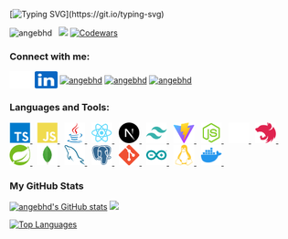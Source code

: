 [![Typing SVG](https://readme-typing-svg.herokuapp.com?color=%2336BCF7&center=false&vCenter=flase&width=600&lines=Hi+there+👋,+I+am+Ange+Buhendwa;+Welcome+to+My+Profile!😊;)](https://git.io/typing-svg)


<!-- <a href="https://www.github.com/angebhd" target="_blank" rel="noreferrer"><img
src="https://img.shields.io/github/followers/angebhd?logo=github&style=for-the-badge&color=0891b2&labelColor=1c1917" /></a> &nbsp; -->
<a align="left"> <img src="https://komarev.com/ghpvc/?username=angebhd&label=Profile%20views&color=0e75b6&style=for-the-badge&labelColor=1c1917" alt="angebhd" /> </a> &nbsp;
<a href="https://www.x.com/angebhd" target="_blank" rel="noreferrer"><img
src="https://img.shields.io/badge/follow-%40angebhd-0891b2?logo=x&style=for-the-badge&labelColor=1c1917" /></a>
[![Codewars](https://www.codewars.com/users/angebhd/badges/large)](https://www.codewars.com/users/angebhd)



<h3 align="left">Connect with me:</h3>
<p align="left">
<a href="https://twitter.com/angebhd" target="blank"><img align="center" src="https://raw.githubusercontent.com/ShahVandit8/profile-x/refs/heads/main/public/icons/socials/twitter-dark.svg" alt="angebhd" height="30" width="40" /></a>
<a href="https://linkedin.com/in/angebhd" target="blank"><img align="center" src="https://raw.githubusercontent.com/ShahVandit8/profile-x/refs/heads/main/public/icons/socials/linkedin.svg" alt="angebhd" height="30" width="40" /></a>
<a href="https://instagram.com/angebhd" target="blank"><img align="center" src="https://raw.githubusercontent.com/rahuldkjain/github-profile-readme-generator/master/src/images/icons/Social/instagram.svg" alt="angebhd" height="30" width="40" /></a>
<a href="https://www.hackerrank.com/angebhd" target="blank"><img align="center" src="https://raw.githubusercontent.com/rahuldkjain/github-profile-readme-generator/master/src/images/icons/Social/hackerrank.svg" alt="angebhd" height="30" width="40" /></a>
<a href="https://www.leetcode.com/angebhd" target="blank"><img align="center" src="https://raw.githubusercontent.com/rahuldkjain/github-profile-readme-generator/master/src/images/icons/Social/leet-code.svg" alt="angebhd" height="30" width="40" /></a>
</p>

<h3 align="left">Languages and Tools:</h3>

<a href="https://www.typescriptlang.org/" target="_blank" rel="noreferrer"><picture>
<img height="36" width="36" src="https://raw.githubusercontent.com/ShahVandit8/profile-x/refs/heads/main/public/icons/skills/typescript-colored.svg" alt="TypeScript" />
</picture></a> &nbsp;
<a href="https://developer.mozilla.org/en-US/docs/Web/JavaScript" target="_blank" rel="noreferrer"><picture>
<img height="36" width="36" src="https://raw.githubusercontent.com/ShahVandit8/profile-x/refs/heads/main/public/icons/skills/javascript-colored.svg" alt="JavaScript" />
</picture></a> &nbsp;
<a href="https://www.oracle.com/java/" target="_blank" rel="noreferrer"><picture>
<img height="36" width="36" src="https://raw.githubusercontent.com/ShahVandit8/profile-x/refs/heads/main/public/icons/skills/java-colored.svg" alt="Java" />
</picture></a> &nbsp;
<a href="https://reactjs.org/" target="_blank" rel="noreferrer"><picture>
<img height="36" width="36" src="https://raw.githubusercontent.com/ShahVandit8/profile-x/refs/heads/main/public/icons/skills/react-colored.svg" alt="React" />
</picture></a> &nbsp;
<a href="https://nextjs.org/" target="_blank" rel="noreferrer"><picture>
<img height="36" width="36" src="https://raw.githubusercontent.com/devicons/devicon/master/icons/nextjs/nextjs-original.svg" alt="Next.js" />
</picture></a> &nbsp;
<a href="https://tailwindcss.com/" target="_blank" rel="noreferrer"><picture>
<img height="36" width="36" src="https://raw.githubusercontent.com/ShahVandit8/profile-x/refs/heads/main/public/icons/skills/tailwindcss-colored.svg" alt="TailwindCSS" />
</picture></a> &nbsp;
<a href="https://vitejs.dev/" target="_blank" rel="noreferrer"><picture>
<img height="36" width="36" src="https://raw.githubusercontent.com/ShahVandit8/profile-x/refs/heads/main/public/icons/skills/vite-colored.svg" alt="Vite" />
</picture></a> &nbsp;
<a href="https://nodejs.org/en/" target="_blank" rel="noreferrer"><picture>
<img height="36" width="36" src="https://raw.githubusercontent.com/ShahVandit8/profile-x/refs/heads/main/public/icons/skills/nodejs-colored.svg" alt="NodeJS" />
</picture></a> &nbsp;
<a href="https://expressjs.com/" target="_blank" rel="noreferrer"><picture>
<img height="36" width="36" src="https://raw.githubusercontent.com/ShahVandit8/profile-x/refs/heads/main/public/icons/skills/express-colored-dark.svg" alt="Express" />
</picture></a> &nbsp;
<a href="https://nestjs.com/" target="_blank" rel="noreferrer"><picture>
<img height="36" width="36" src="https://raw.githubusercontent.com/devicons/devicon/master/icons/nestjs/nestjs-original.svg" alt="NestJS" />
</picture></a> &nbsp;
<a href="https://spring.io/projects/spring-boot" target="_blank" rel="noreferrer"><picture>
<img height="36" width="36" src="https://raw.githubusercontent.com/devicons/devicon/master/icons/spring/spring-original.svg" alt="Spring Boot" />
</picture></a> &nbsp;
<a href="https://www.mongodb.com/" target="_blank" rel="noreferrer"><picture>
<img height="36" width="36" src="https://raw.githubusercontent.com/ShahVandit8/profile-x/refs/heads/main/public/icons/skills/mongodb-colored.svg" alt="MongoDB" />
</picture></a> &nbsp;
<a href="https://www.mysql.com/" target="_blank" rel="noreferrer"><picture>
<img height="36" width="36" src="https://raw.githubusercontent.com/ShahVandit8/profile-x/refs/heads/main/public/icons/skills/mysql-colored.svg" alt="MySQL" />
</picture></a> &nbsp;
<a href="https://www.postgresql.org/" target="_blank" rel="noreferrer"><picture>
<img height="36" width="36" src="https://raw.githubusercontent.com/ShahVandit8/profile-x/refs/heads/main/public/icons/skills/postgresql-colored.svg" alt="PostgreSQL" />
</picture></a> &nbsp;
<a href="https://git-scm.com/" target="_blank" rel="noreferrer"><picture>
<img height="36" width="36" src="https://raw.githubusercontent.com/ShahVandit8/profile-x/refs/heads/main/public/icons/skills/git-colored.svg" alt="Git" />
</picture></a> &nbsp;
<a href="https://store.arduino.cc/?gclid=Cj0KCQjw2eilBhCCARIsAG0Pf8uueBifykWcsSS4LPESeGQfxGVKJYnzV7bz471XfknQJy_1VINVWM8aAkLtEALw_wcB" target="_blank" rel="noreferrer"><picture>
<img height="36" width="36" src="https://raw.githubusercontent.com/ShahVandit8/profile-x/refs/heads/main/public/icons/skills/arduino-colored.svg" alt="Arduino" />
</picture></a> &nbsp;
<a href="https://www.linux.org" target="_blank" rel="noreferrer"><picture>
<img height="36" width="36" src="https://raw.githubusercontent.com/ShahVandit8/profile-x/refs/heads/main/public/icons/skills/linux-colored.svg" alt="Linux" />
</picture></a> &nbsp;
<a href="https://www.docker.com/" target="_blank" rel="noreferrer"><picture>
<img height="36" width="36" src="https://raw.githubusercontent.com/ShahVandit8/profile-x/refs/heads/main/public/icons/skills/docker-colored.svg" alt="Docker" />
</picture></a> &nbsp;
<!--
### Badges
#### My GitHub Stats -->
<!--
### Badges -->
### My GitHub Stats
<a
href="http://www.github.com/angebhd"><img src="https://github-readme-stats.vercel.app/api?username=angebhd&hide=&count_private=true&title_color=0891b2&text_color=ffffff&icon_color=0891b2&bg_color=1c1917&hide_border=true&show_icons=true" alt="angebhd's GitHub stats" /></a>
<a href="http://www.github.com/angebhd"><img
src="https://streak-stats.demolab.com/?user=angebhd&stroke=ffffff&background=1c1917&ring=0891b2&fire=0891b2&currStreakNum=ffffff&currStreakLabel=0891b2&sideNums=ffffff&sideLabels=ffffff&dates=ffffff&hide_border=true" /></a> <br/>

<!-- 
<a href="http://www.github.com/angebhd"><img width="75%" src="https://github-readme-activity-graph.vercel.app/graph?username=angebhd&bg_color=1c1917&color=ffffff&line=0891b2&point=ffffff&area_color=1c1917&area=true&hide_border=true&custom_title=GitHub%20Commits%20Graph" /></a> <br/>
<br/>
-->
<a href="https://github.com/angebhd" align="left"><img src="https://github-readme-stats.vercel.app/api/top-langs/?username=angebhd&langs_count=10&title_color=0891b2&text_color=ffffff&icon_color=0891b2&bg_color=1c1917&hide_border=true&locale=en&custom_title=Top%20%Languages" alt="Top Languages" /></a> <br/>

<!--
#### My GitHub badges

<p align="left">
  <a href="https://github.com/ryo-ma/github-profile-trophy">
    <img src="https://github-profile-trophy.vercel.app/?username=angebhd&theme=darkhub" alt="angebhd" />
  </a>
</p>
-->
<!---
angebhd/angebhd is a ✨ special ✨ repository because its `README.md` (this file) appears on your GitHub profile.
You can click the Preview link to take a look at your changes.
--->
